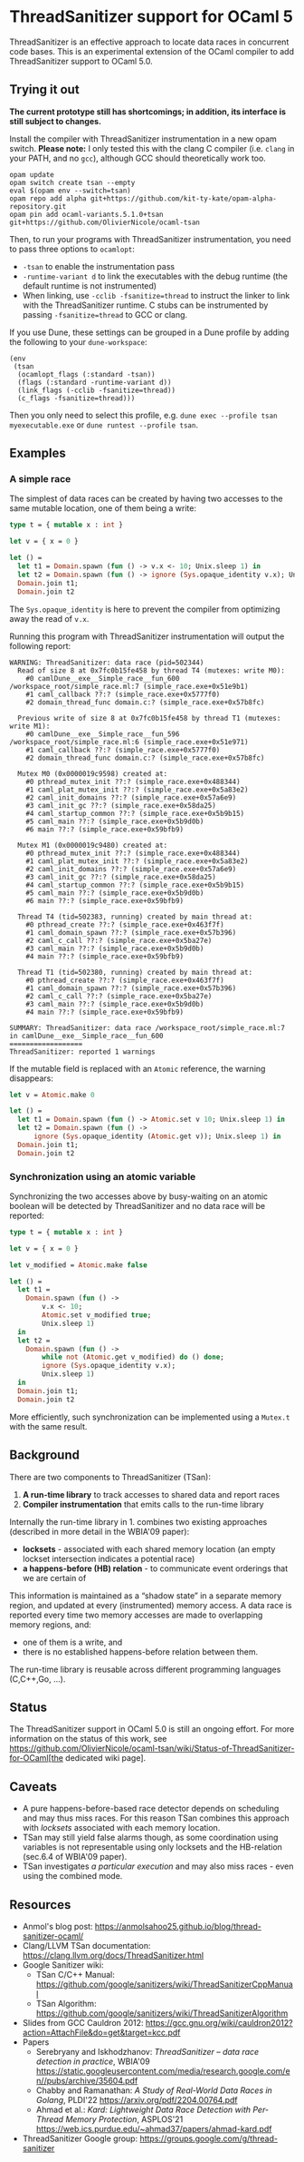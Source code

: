 ThreadSanitizer support for OCaml 5
===================================

ThreadSanitizer is an effective approach to locate data races in concurrent code bases. This is an experimental extension of the OCaml compiler to add ThreadSanitizer support to OCaml 5.0.

Trying it out
-------------

**The current prototype still has shortcomings; in addition, its interface is still subject to changes.**

Install the compiler with ThreadSanitizer instrumentation in a new opam switch. **Please note:** I only tested this with the clang C compiler (i.e. `clang` in your PATH, and no `gcc`), although GCC should theoretically work too.
```
opam update
opam switch create tsan --empty
eval $(opam env --switch=tsan)
opam repo add alpha git+https://github.com/kit-ty-kate/opam-alpha-repository.git
opam pin add ocaml-variants.5.1.0+tsan git+https://github.com/OlivierNicole/ocaml-tsan
```

Then, to run your programs with ThreadSanitizer instrumentation, you need to pass three options to `ocamlopt`:
- `-tsan` to enable the instrumentation pass
- `-runtime-variant d` to link the executables with the debug runtime (the default runtime is not instrumented)
- When linking, use `-cclib -fsanitize=thread` to instruct the linker to link with the ThreadSanitizer runtime.
C stubs can be instrumented by passing `-fsanitize=thread` to GCC or clang.

If you use Dune, these settings can be grouped in a Dune profile by adding the following to your `dune-workspace`:
```
(env
 (tsan
  (ocamlopt_flags (:standard -tsan))
  (flags (:standard -runtime-variant d))
  (link_flags (-cclib -fsanitize=thread))
  (c_flags -fsanitize=thread)))
```
Then you only need to select this profile, e.g. `dune exec --profile tsan myexecutable.exe` or `dune runtest --profile tsan`.

Examples
--------

### A simple race

The simplest of data races can be created by having two accesses to the same mutable location, one of them being a write:
```ocaml
type t = { mutable x : int }

let v = { x = 0 }

let () =
  let t1 = Domain.spawn (fun () -> v.x <- 10; Unix.sleep 1) in
  let t2 = Domain.spawn (fun () -> ignore (Sys.opaque_identity v.x); Unix.sleep 1) in
  Domain.join t1;
  Domain.join t2
```
The `Sys.opaque_identity` is here to prevent the compiler from optimizing away the read of `v.x`.

Running this program with ThreadSanitizer instrumentation will output the following report:
```
WARNING: ThreadSanitizer: data race (pid=502344)
  Read of size 8 at 0x7fc0b15fe458 by thread T4 (mutexes: write M0):
    #0 camlDune__exe__Simple_race__fun_600 /workspace_root/simple_race.ml:7 (simple_race.exe+0x51e9b1)
    #1 caml_callback ??:? (simple_race.exe+0x5777f0)
    #2 domain_thread_func domain.c:? (simple_race.exe+0x57b8fc)

  Previous write of size 8 at 0x7fc0b15fe458 by thread T1 (mutexes: write M1):
    #0 camlDune__exe__Simple_race__fun_596 /workspace_root/simple_race.ml:6 (simple_race.exe+0x51e971)
    #1 caml_callback ??:? (simple_race.exe+0x5777f0)
    #2 domain_thread_func domain.c:? (simple_race.exe+0x57b8fc)

  Mutex M0 (0x0000019c9598) created at:
    #0 pthread_mutex_init ??:? (simple_race.exe+0x488344)
    #1 caml_plat_mutex_init ??:? (simple_race.exe+0x5a83e2)
    #2 caml_init_domains ??:? (simple_race.exe+0x57a6e9)
    #3 caml_init_gc ??:? (simple_race.exe+0x58da25)
    #4 caml_startup_common ??:? (simple_race.exe+0x5b9b15)
    #5 caml_main ??:? (simple_race.exe+0x5b9d0b)
    #6 main ??:? (simple_race.exe+0x59bfb9)

  Mutex M1 (0x0000019c9480) created at:
    #0 pthread_mutex_init ??:? (simple_race.exe+0x488344)
    #1 caml_plat_mutex_init ??:? (simple_race.exe+0x5a83e2)
    #2 caml_init_domains ??:? (simple_race.exe+0x57a6e9)
    #3 caml_init_gc ??:? (simple_race.exe+0x58da25)
    #4 caml_startup_common ??:? (simple_race.exe+0x5b9b15)
    #5 caml_main ??:? (simple_race.exe+0x5b9d0b)
    #6 main ??:? (simple_race.exe+0x59bfb9)

  Thread T4 (tid=502383, running) created by main thread at:
    #0 pthread_create ??:? (simple_race.exe+0x463f7f)
    #1 caml_domain_spawn ??:? (simple_race.exe+0x57b396)
    #2 caml_c_call ??:? (simple_race.exe+0x5ba27e)
    #3 caml_main ??:? (simple_race.exe+0x5b9d0b)
    #4 main ??:? (simple_race.exe+0x59bfb9)

  Thread T1 (tid=502380, running) created by main thread at:
    #0 pthread_create ??:? (simple_race.exe+0x463f7f)
    #1 caml_domain_spawn ??:? (simple_race.exe+0x57b396)
    #2 caml_c_call ??:? (simple_race.exe+0x5ba27e)
    #3 caml_main ??:? (simple_race.exe+0x5b9d0b)
    #4 main ??:? (simple_race.exe+0x59bfb9)

SUMMARY: ThreadSanitizer: data race /workspace_root/simple_race.ml:7 in camlDune__exe__Simple_race__fun_600
==================
ThreadSanitizer: reported 1 warnings
```
If the mutable field is replaced with an `Atomic` reference, the warning disappears:
```ocaml
let v = Atomic.make 0

let () =
  let t1 = Domain.spawn (fun () -> Atomic.set v 10; Unix.sleep 1) in
  let t2 = Domain.spawn (fun () ->
      ignore (Sys.opaque_identity (Atomic.get v)); Unix.sleep 1) in
  Domain.join t1;
  Domain.join t2
```

### Synchronization using an atomic variable

Synchronizing the two accesses above by busy-waiting on an atomic boolean will be detected by ThreadSanitizer and no data race will be reported:
```ocaml
type t = { mutable x : int }

let v = { x = 0 }

let v_modified = Atomic.make false

let () =
  let t1 =
    Domain.spawn (fun () ->
        v.x <- 10;
        Atomic.set v_modified true;
        Unix.sleep 1)
  in
  let t2 =
    Domain.spawn (fun () ->
        while not (Atomic.get v_modified) do () done;
        ignore (Sys.opaque_identity v.x);
        Unix.sleep 1)
  in
  Domain.join t1;
  Domain.join t2
```
More efficiently, such synchronization can be implemented using a `Mutex.t` with the same result.


Background
----------

There are two components to ThreadSanitizer (TSan):
1. **A run-time library** to track accesses to shared data and report races
2. **Compiler instrumentation** that emits calls to the run-time library

Internally the run-time library in 1. combines two existing approaches (described in more detail in the WBIA'09 paper):
- **locksets** - associated with each shared memory location (an empty lockset intersection indicates a potential race)
- **a happens-before (HB) relation** - to communicate event orderings that we are certain of

This information is maintained as a “shadow state” in a separate memory region, and updated at every (instrumented) memory access.
A data race is reported every time two memory accesses are made to overlapping memory regions, and:
- one of them is a write, and
- there is no established happens-before relation between them.

The run-time library is reusable across different programming languages (C,C++,Go, ...).


Status
------

The ThreadSanitizer support in OCaml 5.0 is still an ongoing effort. For more information on the status of this work, see https://github.com/OlivierNicole/ocaml-tsan/wiki/Status-of-ThreadSanitizer-for-OCaml[the dedicated wiki page].


Caveats
-------

- A pure happens-before-based race detector depends on scheduling and may thus miss races. For this reason TSan combines this approach with *locksets* associated with each memory location.
- TSan may still yield false alarms though, as some coordination using variables is not representable using only locksets and the HB-relation (sec.6.4 of WBIA'09 paper).
- TSan investigates *a particular execution* and may also miss races - even using the combined mode.


Resources
---------

- Anmol's blog post: https://anmolsahoo25.github.io/blog/thread-sanitizer-ocaml/
- Clang/LLVM TSan documentation: https://clang.llvm.org/docs/ThreadSanitizer.html
- Google Sanitizer wiki:
  - TSan C/C++ Manual: https://github.com/google/sanitizers/wiki/ThreadSanitizerCppManual
  - TSan Algorithm: https://github.com/google/sanitizers/wiki/ThreadSanitizerAlgorithm
- Slides from GCC Cauldron 2012: https://gcc.gnu.org/wiki/cauldron2012?action=AttachFile&do=get&target=kcc.pdf
- Papers
  - Serebryany and Iskhodzhanov: *ThreadSanitizer – data race detection in practice*, WBIA'09 https://static.googleusercontent.com/media/research.google.com/en//pubs/archive/35604.pdf
  - Chabby and Ramanathan: *A Study of Real-World Data Races in Golang*, PLDI'22 https://arxiv.org/pdf/2204.00764.pdf
  - Ahmad et al.: *Kard: Lightweight Data Race Detection with Per-Thread
Memory Protection*, ASPLOS'21 https://web.ics.purdue.edu/~ahmad37/papers/ahmad-kard.pdf
- ThreadSanitizer Google group: https://groups.google.com/g/thread-sanitizer
